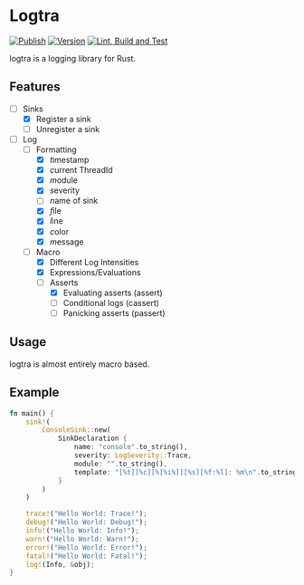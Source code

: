 # Logtra

[![Publish](https://github.com/Homuncoli/logtra/actions/workflows/publish.yml/badge.svg?branch=master)](https://github.com/Homuncoli/logtra/actions/workflows/publish.yml)
[![Version](https://github.com/Homuncoli/logtra/actions/workflows/version.yml/badge.svg?branch=master)](https://github.com/Homuncoli/logtra/actions/workflows/version.yml)
[![Lint, Build and Test](https://github.com/Homuncoli/logtra/actions/workflows/build-test.yml/badge.svg?branch=master)](https://github.com/Homuncoli/logtra/actions/workflows/build-test.yml)

logtra is a logging library for Rust.

## Features
- [ ] Sinks
    - [x] Register a sink
    - [ ] Unregister a sink
- [ ] Log
  - [ ] Formatting
    - [x] *t*imestamp
    - [x] *c*urrent ThreadId
    - [x] *m*odule
    - [x] *s*everity
    - [ ] *n*ame of sink 
    - [x] *f*ile
    - [x] *l*ine 
    - [x] *c*olor
    - [x] *m*essage 
  - [ ] Macro
    - [x] Different Log Intensities
    - [x] Expressions/Evaluations
    - [ ] Asserts
      - [x] Evaluating asserts (assert) 
      - [ ] Conditional logs (cassert)
      - [ ] Panicking asserts (passert)

## Usage
logtra is almost entirely macro based.

## Example
```rust
fn main() {
    sink!(
        ConsoleSink::new(
            SinkDeclaration {
                name: "console".to_string(),
                severity: LogSeverity::Trace,
                module: "".to_string(),
                template: "[%t][%c][%[%i%]][%s][%f:%l]: %m\n".to_string(),
            }
        )
    )

    trace!("Hello World: Trace!");
    debug!("Hello World: Debug!");
    info!("Hello World: Info!");
    warn!("Hello World: Warn!");
    error!("Hello World: Error!");
    fatal!("Hello World: Fatal!");
    log!(Info, &obj);
}
```
